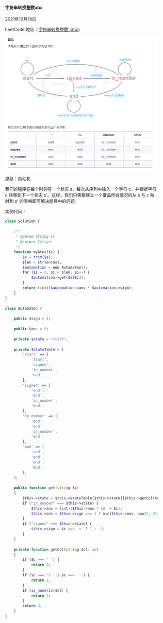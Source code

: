 #### 字符串转换整数atoi



2021年10月18日

LeetCode 地址：[字符串转换整数 (atoi)](https://leetcode-cn.com/problems/string-to-integer-atoi/)





![](../assets/leetcode/string-to-integer-atoi-1.png)



思路：自动机

我们的程序在每个时刻有一个状态 s，每次从序列中输入一个字符 c，并根据字符 c 转移到下一个状态 s'。这样，我们只需要建立一个覆盖所有情况的从 s 与 c 映射到 s' 的表格即可解决题目中的问题。



实例代码：

```php
class Solution {

    /**
     * @param String $s
     * @return Integer
     */
    function myAtoi($s) {
        $s = trim($s);
        $len = strlen($s);
        $automation = new Automaton();
        for ($i = 0; $i < $len; $i++) {
            $automation->get($s[$i]);
        }
        return (int)($automation->ans * $automation->sign);
    }
}

class Automaton {

    public $sign = 1;

    public $ans = 0;

    private $state = "start";

    private $stateTable = [
        'start' => [
            'start',
            'signed',
            'in_number',
            'end',
        ],
        'signed' => [
            'end',
            'end',
            'in_number',
            'end',
        ],
        'in_number' => [
            'end',
            'end',
            'in_number',
            'end',
        ],
        'end' => [
            'end',
            'end',
            'end',
            'end',
        ],
    ];

    public function get(string $c)
    {
        $this->state = $this->stateTable[$this->state][$this->getCol($c)];
        if ("in_number" === $this->state) {
            $this->ans = (int)($this->ans * 10  + $c);
            $this->ans = $this->sign === 1 ? min($this->ans, pow(2, 31) - 1) : min($this->ans, pow(2, 31));
        }
        if ("signed" === $this->state) {
            $this->sign = $c === '+' ? 1 : -1;
        }
    }

    private function getCol(string $c): int
    {
        if ($c === ' ') {
            return 0;
        }
        if ($c === '+' || $c === '-') {
            return 1;
        }
        if (is_numeric($c)) {
            return 2;
        }
        return 3;
    }
}
```


